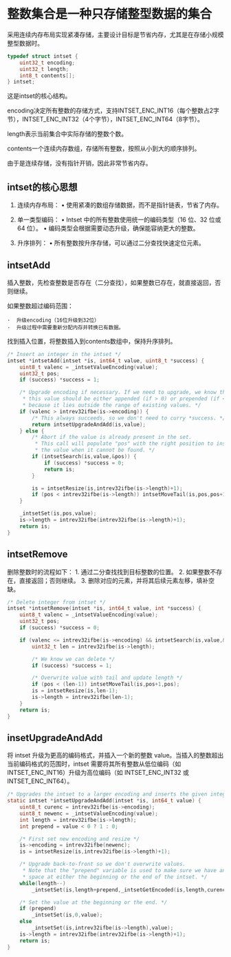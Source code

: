 # 整数集合是一种只存储整型数据的集合

采用连续内存布局实现紧凑存储，主要设计目标是节省内存，尤其是在存储小规模整型数据时。

```c
typedef struct intset {
    uint32_t encoding;
    uint32_t length;
    int8_t contents[];
} intset;
```

这是intset的核心结构。

encoding决定所有整数的存储方式，支持INTSET_ENC_INT16（每个整数占2字节），INTSET_ENC_INT32（4个字节），INTSET_ENC_INT64（8字节）。

length表示当前集合中实际存储的整数个数。

contents一个连续内存数组，存储所有整数，按照从小到大的顺序排列。

由于是连续存储，没有指针开销，因此非常节省内存。

## intset的核心思想

1.	连续内存布局：
	•	使用紧凑的数组存储数据，而不是指针链表，节省了内存。

2.	单一类型编码：
	•	Intset 中的所有整数使用统一的编码类型（16 位、32 位或 64 位）。
	•	编码类型会根据需要动态升级，确保能容纳更大的整数。

3.	升序排列：
	•	所有整数按升序存储，可以通过二分查找快速定位元素。


## intsetAdd

插入整数，先检查整数是否存在（二分查找），如果整数已存在，就直接返回，否则继续。

如果整数超过编码范围：

    ·  升级encoding（16位升级到32位）
    ·  升级过程中需要重新分配内存并转换已有数据。

找到插入位置，将整数插入到contents数组中，保持升序排列。

```c
/* Insert an integer in the intset */
intset *intsetAdd(intset *is, int64_t value, uint8_t *success) {
    uint8_t valenc = _intsetValueEncoding(value);
    uint32_t pos;
    if (success) *success = 1;

    /* Upgrade encoding if necessary. If we need to upgrade, we know that
     * this value should be either appended (if > 0) or prepended (if < 0),
     * because it lies outside the range of existing values. */
    if (valenc > intrev32ifbe(is->encoding)) {
        /* This always succeeds, so we don't need to curry *success. */
        return intsetUpgradeAndAdd(is,value);
    } else {
        /* Abort if the value is already present in the set.
         * This call will populate "pos" with the right position to insert
         * the value when it cannot be found. */
        if (intsetSearch(is,value,&pos)) {
            if (success) *success = 0;
            return is;
        }

        is = intsetResize(is,intrev32ifbe(is->length)+1);
        if (pos < intrev32ifbe(is->length)) intsetMoveTail(is,pos,pos+1);
    }

    _intsetSet(is,pos,value);
    is->length = intrev32ifbe(intrev32ifbe(is->length)+1);
    return is;
}
```

## intsetRemove

删除整数时的流程如下：
	1.	通过二分查找找到目标整数的位置。
	2.	如果整数不存在，直接返回；否则继续。
	3.	删除对应的元素，并将其后续元素左移，填补空缺。

```c
/* Delete integer from intset */
intset *intsetRemove(intset *is, int64_t value, int *success) {
    uint8_t valenc = _intsetValueEncoding(value);
    uint32_t pos;
    if (success) *success = 0;

    if (valenc <= intrev32ifbe(is->encoding) && intsetSearch(is,value,&pos)) {
        uint32_t len = intrev32ifbe(is->length);

        /* We know we can delete */
        if (success) *success = 1;

        /* Overwrite value with tail and update length */
        if (pos < (len-1)) intsetMoveTail(is,pos+1,pos);
        is = intsetResize(is,len-1);
        is->length = intrev32ifbe(len-1);
    }
    return is;
}
```

## insetUpgradeAndAdd

将 intset 升级为更高的编码格式，并插入一个新的整数 value。当插入的整数超出当前编码格式的范围时，intset 需要将其所有整数从低位编码（如 INTSET_ENC_INT16）升级为高位编码（如 INTSET_ENC_INT32 或 INTSET_ENC_INT64）。

```c
/* Upgrades the intset to a larger encoding and inserts the given integer. */
static intset *intsetUpgradeAndAdd(intset *is, int64_t value) {
    uint8_t curenc = intrev32ifbe(is->encoding);
    uint8_t newenc = _intsetValueEncoding(value);
    int length = intrev32ifbe(is->length);
    int prepend = value < 0 ? 1 : 0;

    /* First set new encoding and resize */
    is->encoding = intrev32ifbe(newenc);
    is = intsetResize(is,intrev32ifbe(is->length)+1);

    /* Upgrade back-to-front so we don't overwrite values.
     * Note that the "prepend" variable is used to make sure we have an empty
     * space at either the beginning or the end of the intset. */
    while(length--)
        _intsetSet(is,length+prepend,_intsetGetEncoded(is,length,curenc));

    /* Set the value at the beginning or the end. */
    if (prepend)
        _intsetSet(is,0,value);
    else
        _intsetSet(is,intrev32ifbe(is->length),value);
    is->length = intrev32ifbe(intrev32ifbe(is->length)+1);
    return is;
}
```
